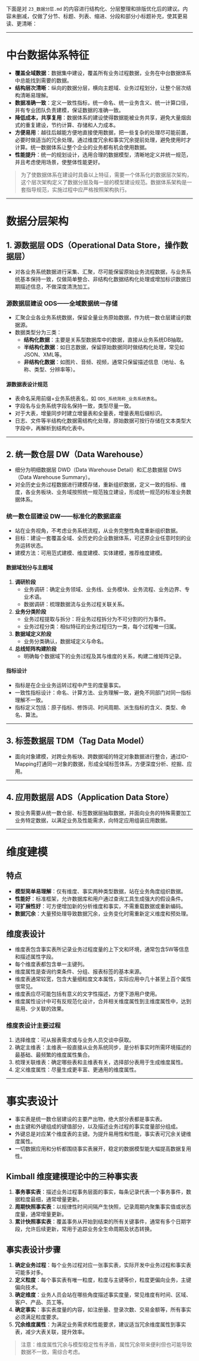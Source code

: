 下面是对 `23_数据分层.md` 的内容进行结构化、分层整理和排版优化后的建议。内容未删减，仅做了分节、标题、列表、缩进、分段和部分小标题补充，使其更易读、更清晰：

---

# 中台数据体系特征

- **覆盖全域数据**：数据集中建设，覆盖所有业务过程数据，业务在中台数据体系中总能找到需要的数据。
- **结构层次清晰**：纵向的数据分层，横向主题域、业务过程划分，让整个层次结构清晰易理解。
- **数据准确一致**：定义一致性指标，统一命名、统一业务含义、统一计算口径，并有专业团队负责建模，保证数据的准确一致。
- **降低成本，共享复用**：数据体系的建设使得数据能被业务共享，避免大量烟囱式的重复建设，节约计算、存储和人力成本。
- **方便易用**：越往后越能方便地直接使用数据，把一些复杂的处理尽可能前置，必要时做适当的冗余处理。通过维度冗余和事实冗余提前处理，避免使用时才计算。统一数据体系让整个企业的业务都有机会使用数据。
- **性能提升**：统一的规划设计，选用合理的数据模型，清晰地定义并统一规范，并且考虑使用场景，使整体性能更好。

> 为了使数据体系在建设时具备以上特征，需要一个体系化的数据层次架构，这个层次架构定义了数据分层及每一层的模型建设规范。数据体系架构是一套指导规范，实施过程中应严格按照架构执行。

---

# 数据分层架构

## 1. 源数据层 ODS（Operational Data Store，操作数据层）

- 对各业务系统数据进行采集、汇聚，尽可能保留原始业务流程数据，与业务系统基本保持一致，仅做简单整合、非结构化数据结构化处理或增加标识数据日期描述信息，不做深度清洗加工。

### 源数据层建设 ODS——全域数据统一存储

- 汇聚企业各业务系统数据，保留全量业务原始数据，作为统一数仓层建设的数据源。
- 数据类型分为三类：
  - **结构化数据**：主要是关系型数据库中的数据，直接从业务系统DB抽取。
  - **半结构化数据**：如日志数据，保留原始数据同时做结构化处理，常见如JSON、XML等。
  - **非结构化数据**：如图片、音频、视频，通常只保留描述信息（地址、名称、类型、分辨率等）。

#### 源数据表设计规范

- 表命名采用前缀+业务系统表名，如 `ODS_系统简称_业务系统表名`。
- 字段名与业务系统字段名保持一致，类型尽量一致。
- 对于大表，增量同步时建立增量表和全量表，增量表用后缀标识。
- 日志、文件等半结构化数据需结构化处理，原始数据可按行存储在文本类型大字段中，再解析到结构化表中。

---

## 2. 统一数仓层 DW（Data Warehouse）

- 细分为明细数据层 DWD（Data Warehouse Detail）和汇总数据层 DWS（Data Warehouse Summary）。
- 对全历史业务过程数据进行建模存储，重新组织数据，定义一致的指标、维度，各业务板块、业务域按照统一规范独立建设，形成统一规范的标准业务数据体系。

### 统一数仓层建设 DW——标准化的数据底座

- 站在业务视角，不考虑业务系统流程，从业务完整性角度重新组织数据。
- 目标：建设一套覆盖全域、全历史的企业数据体系，可还原企业任意时刻的业务运转状态。
- 建模方法：可用范式建模、维度建模、实体建模，推荐维度建模。

#### 数据域划分与主题域

1. **调研阶段**
   - 业务调研：确定业务领域、业务线、业务模块、业务流程、业务边界、专业术语。
   - 数据调研：梳理数据流与业务过程关联关系。
2. **业务分类阶段**
   - 业务过程提取与拆分：将业务过程拆分为不可分割的行为事件。
   - 业务过程分类：相似特征的业务过程归为一类，每个过程唯一归属。
3. **数据域定义阶段**
   - 业务分类确认，数据域定义与命名。
4. **总线矩阵构建阶段**
   - 明确每个数据域下的业务过程及其与维度的关系，构建二维矩阵记录。

#### 指标设计

- 指标是在企业业务运转过程中产生的度量事实。
- 一致性指标设计：命名、计算方法、业务理解一致，避免不同部门对同一指标理解不一致。
- 指标定义包括：原子指标、修饰词、时间周期、派生指标的含义、类型、命名、算法。

---

## 3. 标签数据层 TDM（Tag Data Model）

- 面向对象建模，对跨业务板块、跨数据域的特定对象数据进行整合，通过ID-Mapping打通同一对象的数据，形成全域标签体系，方便深度分析、挖掘、应用。

---

## 4. 应用数据层 ADS（Application Data Store）

- 按业务需要从统一数仓层、标签数据层抽取数据，并面向业务的特殊需要加工业务特定数据，以满足业务及性能需求，向特定应用组装应用数据。

---

# 维度建模

## 特点

- **模型简单易理解**：仅有维度、事实两种类型数据，站在业务角度组织数据。
- **性能好**：标准框架，允许数据库和用户通过查询工具生成强大的假设条件。
- **可扩展性好**：可方便增加新的分析维度和事实，不需重载数据或重新编码。
- **数据冗余**：大量预处理导致数据冗余，业务变化时需重新定义维度和预处理。

## 维度表设计

- 维度表包含事实表所记录业务过程度量的上下文和环境，通常包含5W等信息和描述属性字段。
- 每个维度表都包含单一主键列。
- 维度属性是查询约束条件、分组、报表标签的基本来源。
- 维度表通常较宽，包含大量细粒度文本属性，实际应用中几十甚至上百个属性很常见。
- 维度表应尽可能包括有意义的文字性描述，方便下游用户使用。
- 维度属性设计中可有反规范化设计，合并相关维度属性到主维度属性中，达到易用、少关联的效果。

### 维度表设计主要过程

1. 选择维度：可从报表需求或与业务人员交谈中获取。
2. 确定主维表：主维表一般直接从业务系统同步，是分析事实时所需环境描述的最基础、最频繁的维度属性集合。
3. 梳理关联维表：确定哪些表和主维表有关，选择部分表用于生成维度属性。
4. 定义维度属性：尽量生成更丰富、更通用的维度属性。

---

# 事实表设计

- 事实表是统一数仓层建设的主要产出物，绝大部分表都是事实表。
- 由主键和外键组成的键值部分，以及描述业务过程的事实度量部分组成。
- 外键总是对应某个维度表的主键。为提升易用性和性能，事实表可冗余关键维度属性。
- 一切数据应用和分析都围绕事实表展开，稳定的数据模型能大幅提高数据复用性。

## Kimball 维度建模理论中的三种事实表

1. **事务事实表**：描述业务过程事务层面的事实，每条记录代表一个事务事件，数据粒度最细，通常增量更新。
2. **周期快照事实表**：以规律性时间间隔产生快照，记录周期内聚集事实值或状态度量，通常增量更新。
3. **累计快照事实表**：覆盖事务从开始到结束的所有关键事件，通常有多个日期字段，允许后续更新，常用于追踪业务全生命周期及状态转换。

## 事实表设计步骤

1. **确定业务过程**：每个业务过程对应一张事实表，实际开发中业务过程和事实表可能多对多。
2. **定义粒度**：每个事实表有唯一粒度，粒度与主键等价，粒度更偏向业务，主键偏向技术。
3. **确定维度**：业务人员会站在哪些角度描述事实度量，常见维度有时间、区域、客户、产品、员工等。
4. **确定事实**：事实表度量的内容，如注册量、登录次数、交易金额等，所有事实必须满足粒度要求。
5. **冗余维度属性**：为满足业务需求和性能要求，建议适当冗余维度属性到事实表，减少大表关联，提升效率。

> 注意：维度属性冗余与模型稳定性有矛盾，属性冗余带来便利但也可能导致数据不一致，需综合考虑。

